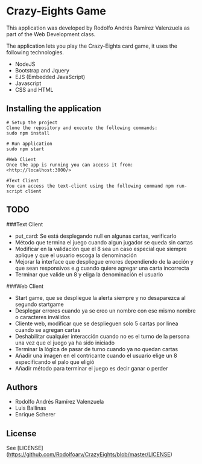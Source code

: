 # Crazy-Eights Game

This application was developed by Rodolfo Andrés Ramírez Valenzuela
as part of the Web Development class.

The application lets you play the Crazy-Eights card game, it uses the following technologies.

+ NodeJS
+ Bootstrap and Jquery
+ EJS (Embedded JavaScript)
+ Javascript
+ CSS and HTML

## Installing the application
    # Setup the project
    Clone the repository and execute the following commands:
    sudo npm install

    # Run application
    sudo npm start

    #Web Client
    Once the app is running you can access it from: <http://localhost:3000/>

    #Text Client
    You can access the text-client using the following command npm run-script client

## TODO

###Text Client
+ put_card: Se está desplegando null en algunas cartas, verificarlo
+ Método que termina el juego cuando algun jugador se queda sin cartas
+ Modificar en la validación que el 8 sea un caso especial que siempre aplique y que el usuario escoga la denominación
+ Mejorar la interface que despliegue errores dependiendo de la acción y que sean responsivos e.g cuando quiere agregar una carta incorrecta
+ Terminar que valide un 8 y eliga la denominación el usuario

###Web Client
+ Start game, que se despliegue la alerta siempre y no desaparezca al segundo startgame
+ Desplegar errores cuando ya se creo un nombre con ese mismo nombre o caracteres inválidos
+ Cliente web, modificar que se desplieguen solo 5 cartas por linea cuando se agregan cartas
+ Deshabilitar cualquier interacción cuando no es el turno de la persona una vez que el juego ya ha sido iniciado
+ Terminar la lógica de pasar de turno cuando ya no quedan cartas
+ Añadir una imagen en el contricante cuando el usuario elige un 8 especificando el palo que eligió
+ Añadir método para terminar el juego es decir ganar o perder




## Authors

- Rodolfo Andrés Ramírez Valenzuela
- Luis Ballinas
- Enrique Scherer

## License

See [LICENSE] (https://github.com/Rodolfoarv/CrazyEights/blob/master/LICENSE)

